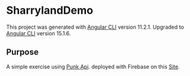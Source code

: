 # SharrylandDemo

This project was generated with [Angular CLI](https://github.com/angular/angular-cli) version 11.2.1.
Upgraded to [Angular CLI](https://github.com/angular/angular-cli) version 15.1.6.

## Purpose

A simple exercise using [Punk Api](https://punkapi.com). deployed with Firebase on this [Site](https://sharryland-demo.web.app).
